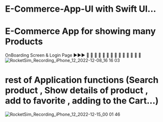 # E-Commerce-App-UI with Swift UI...

# E-Commerce App for showing many Products

OnBoarding Screen & Login Page ▶️▶️▶️ 
🔽 🔽 🔽 🔽 🔽 🔽 🔽 🔽 🔽 🔽 🔽 🔽 🔽 🔽
![RocketSim_Recording_iPhone_12_2022-12-08_16 16 03](https://user-images.githubusercontent.com/57367756/206469305-d27fd8a2-f456-4def-94ac-286f9e8348bf.gif)
# rest of Application functions (Search product , Show details of product , add to favorite , adding to the Cart...)
![RocketSim_Recording_iPhone_12_2022-12-15_00 01 46](https://user-images.githubusercontent.com/57367756/207724789-e3ac1f3e-0ff0-43f1-b60f-82f641040a0f.gif)
